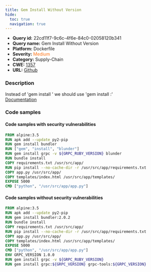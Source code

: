 ```yaml
---
title: Gem Install Without Version
hide:
  toc: true
  navigation: true
---
```


<style>
  .highlight .hll {
    background-color: #ff171742;
  }
  .md-content {
    max-width: 1100px;
    margin: 0 auto;
  }
</style>

-   **Query id:** 22cd11f7-9c6c-4f6e-84c0-02058120b341
-   **Query name:** Gem Install Without Version
-   **Platform:** Dockerfile
-   **Severity:** <span style="color:#ff7213">Medium</span>
-   **Category:** Supply-Chain
-   **CWE:** <a href="https://cwe.mitre.org/data/definitions/1357.html" onclick="newWindowOpenerSafe(event, 'https://cwe.mitre.org/data/definitions/1357.html')">1357</a>
-   **URL:** [Github](https://github.com/Checkmarx/kics/tree/master/assets/queries/dockerfile/gem_install_without_version)

### Description
Instead of 'gem install ' we should use 'gem install :'<br>
[Documentation](https://docs.docker.com/develop/develop-images/dockerfile_best-practices/#run)

### Code samples
#### Code samples with security vulnerabilities
```dockerfile title="Positive test num. 1 - dockerfile file" hl_lines="3 4 5"
FROM alpine:3.5
RUN apk add --update py2-pip
RUN gem install bundler
RUN ["gem", "install", "blunder"]
RUN gem install grpc -v ${GRPC_RUBY_VERSION} blunder
RUN bundle install
COPY requirements.txt /usr/src/app/
RUN pip install --no-cache-dir -r /usr/src/app/requirements.txt
COPY app.py /usr/src/app/
COPY templates/index.html /usr/src/app/templates/
EXPOSE 5000
CMD ["python", "/usr/src/app/app.py"]

```


#### Code samples without security vulnerabilities
```dockerfile title="Negative test num. 1 - dockerfile file"
FROM alpine:3.5
RUN apk add --update py2-pip
RUN gem install bundler:2.0.2
RUN bundle install
COPY requirements.txt /usr/src/app/
RUN pip install --no-cache-dir -r /usr/src/app/requirements.txt
COPY app.py /usr/src/app/
COPY templates/index.html /usr/src/app/templates/
EXPOSE 5000
CMD ["python", "/usr/src/app/app.py"]
ENV GRPC_VERSION 1.0.0
RUN gem install grpc -v ${GRPC_RUBY_VERSION}
RUN gem install grpc:${GRPC_VERSION} grpc-tools:${GRPC_VERSION}

```
